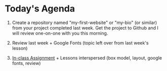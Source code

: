 # Today's Agenda

1. Create a repository named "my-first-website" or "my-bio" (or similar) from your project completed last week. Get the project to Github and I will review one-on-one with you this morning.

2. Review last week + Google Fonts (topic left over from last week's lesson)

3. [In-class Assignment](./assignment.md) + Lessons interspersed (box model, layout, google fonts, review)